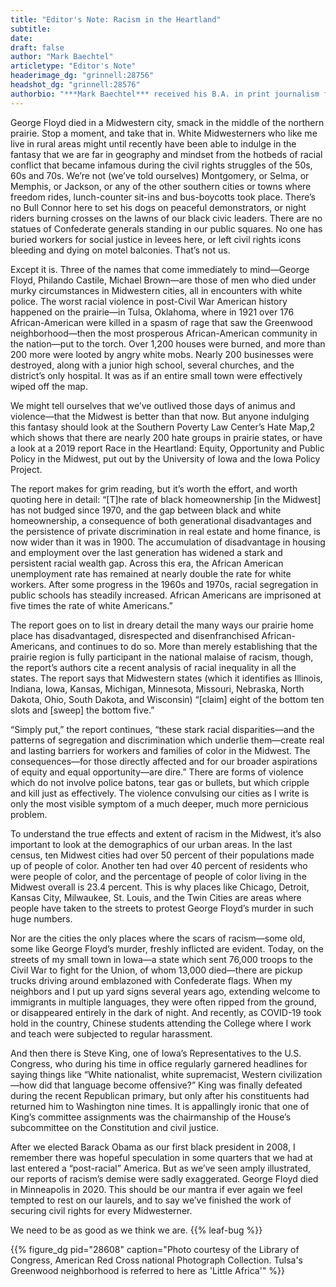 ```yaml
---
title: "Editor's Note: Racism in the Heartland"
subtitle:
date:
draft: false
author: "Mark Baechtel"
articletype: "Editor's Note"
headerimage_dg: "grinnell:28756"
headshot_dg: "grinnell:28576"
authorbio: "***Mark Baechtel*** received his B.A. in print journalism from [The American University](https://www.american.edu/) in Washington, DC, and his M.F.A. in fiction-writing from the [Iowa Writers’ Workshop](https://writersworkshop.uiowa.edu/), where he was selected as an Iowa Arts Fellow. He has nearly 30 years of publishing experience, and is author of [Shaping the Story](https://www.amazon.com/Shaping-Story-Step-Step-Writing/dp/0205337198#ace-4993291862), a textbook guide to short-story writing (Longman, 2003). He has taught at the University of Iowa, Grinnell College and various art centers, as well as working as a professional book editor. His work has appeared in numerous newspapers, magazines, journals and anthologies, nationally and internationally. He is currently polishing the stories in a collection of short fiction, titled What Moves and What Is Still, and is at work on a novel titled Renovation"
---
```



George Floyd died in a Midwestern city, smack in the middle of the northern prairie. Stop a moment, and take that in. White Midwesterners who like me live in rural areas might until recently have been able to indulge in the fantasy that we are far in geography and mindset from the hotbeds of racial conflict that became infamous during the civil rights struggles of the 50s, 60s and 70s. We’re not (we’ve told ourselves) Montgomery, or Selma, or Memphis, or Jackson, or any of the other southern cities or towns where freedom rides, lunch-counter sit-ins and bus-boycotts took place. There’s no Bull Connor here to set his dogs on peaceful demonstrators, or night riders burning crosses on the lawns of our black civic leaders. There are no statues of Confederate generals standing in our public squares. No one has buried workers for social justice in levees here, or left civil rights icons bleeding and dying on motel balconies. That’s not us.  

Except it is. Three of the names that come immediately to mind—George Floyd, Philando Castile, Michael Brown—are those of men who died under murky circumstances in Midwestern cities, all in encounters with white police. The worst racial violence in post-Civil War American history happened on the prairie—in Tulsa, Oklahoma, where in 1921 over 176 African-American were killed in a spasm of rage that saw the Greenwood neighborhood—then the most prosperous African-American community in the nation—put to the torch. Over 1,200 houses were burned, and more than 200 more were looted by angry white mobs. Nearly 200 businesses were destroyed, along with a junior high school, several churches, and the district’s only hospital.  It was as if an entire small town were effectively wiped off the map.  

We might tell ourselves that we’ve outlived those days of animus and violence—that the Midwest is better than that now. But anyone indulging this fantasy should look at the Southern Poverty Law Center’s Hate Map,2 which shows that there are nearly 200 hate groups in prairie states, or have a look at a 2019 report Race in the Heartland: Equity, Opportunity and Public Policy in the Midwest, put out by the University of Iowa and the Iowa Policy Project.  

The report makes for grim reading, but it’s worth the effort, and worth quoting here in detail: “[T]he rate of black homeownership [in the Midwest] has not budged since 1970, and the gap between black and white homeownership, a consequence of both generational disadvantages and the persistence of private discrimination in real estate and home finance, is now wider than it was in 1900. The accumulation of disadvantage in housing and employment over the last generation has widened a stark and persistent racial wealth gap. Across this era, the African American unemployment rate has remained at nearly double the rate for white workers. After some progress in the 1960s and 1970s, racial segregation in public schools has steadily increased. African Americans are imprisoned at five times the rate of white Americans.”  

The report goes on to list in dreary detail the many ways our prairie home place has disadvantaged, disrespected and disenfranchised African-Americans, and continues to do so. More than merely establishing that the prairie region is fully participant in the national malaise of racism, though, the report’s authors cite a recent analysis of racial inequality in all the states. The report says that Midwestern states (which it identifies as Illinois, Indiana, Iowa, Kansas, Michigan, Minnesota, Missouri, Nebraska, North Dakota, Ohio, South Dakota, and Wisconsin) “[claim] eight of the bottom ten slots and [sweep] the bottom five.”  

“Simply put,” the report continues, “these stark racial disparities—and the patterns of segregation and discrimination which underlie them—create real and lasting barriers for workers and families of color in the Midwest. The consequences—for those directly affected and for our broader aspirations of equity and equal opportunity—are dire.” There are forms of violence which do not involve police batons, tear gas or bullets, but which cripple and kill just as effectively. The violence convulsing our cities as I write is only the most visible symptom of a much deeper, much more pernicious problem.  

To understand the true effects and extent of racism in the Midwest, it’s also important to look at the demographics of our urban areas. In the last census, ten Midwest cities had over 50 percent of their populations made up of people of color. Another ten had over 40 percent of residents who were people of color, and the percentage of people of color living in the Midwest overall is 23.4 percent. This is why places like Chicago, Detroit, Kansas City, Milwaukee, St. Louis, and the Twin Cities are areas where people have taken to the streets to protest George Floyd’s murder in such huge numbers.  

Nor are the cities the only places where the scars of racism—some old, some like George Floyd’s murder, freshly inflicted are evident. Today, on the streets of my small town in Iowa—a state which sent 76,000 troops to the Civil War to fight for the Union, of whom 13,000 died—there are pickup trucks driving around emblazoned with Confederate flags. When my neighbors and I put up yard signs several years ago, extending welcome to immigrants in multiple languages, they were often ripped from the ground, or disappeared entirely in the dark of night. And recently, as COVID-19 took hold in the country, Chinese students attending the College where I work and teach were subjected to regular harassment.  

And then there is Steve King, one of Iowa’s Representatives to the U.S. Congress, who during his time in office regularly garnered headlines for saying things like “White nationalist, white supremacist, Western civilization—how did that language become offensive?” King was finally defeated during the recent Republican primary, but only after his constituents had returned him to Washington nine times. It is appallingly ironic that one of King’s committee assignments was the chairmanship of the House’s subcommittee on the Constitution and civil justice.  

After we elected Barack Obama as our first black president in 2008, I remember there was hopeful speculation in some quarters that we had at last entered a “post-racial” America. But as we’ve seen amply illustrated, our reports of racism’s demise were sadly exaggerated. George Floyd died in Minneapolis in 2020. This should be our mantra if ever again we feel tempted to rest on our laurels, and to say we’ve finished the work of securing civil rights for every Midwesterner.  

We need to be as good as we think we are. {{% leaf-bug %}}

{{% figure_dg pid="28608" caption="Photo courtesy of the Library of Congress, American Red Cross national Photograph Collection. Tulsa's Greenwood neighborhood is referred to here as 'Little Africa'" %}}
